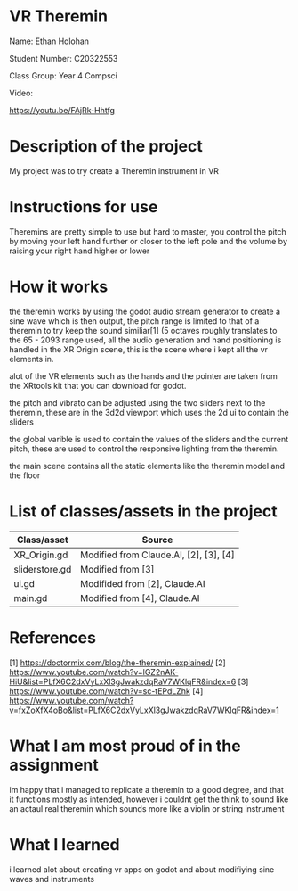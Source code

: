 # VR Theremin

Name: Ethan Holohan

Student Number: C20322553

Class Group: Year 4 Compsci

Video:

https://youtu.be/FAjRk-Hhtfg

# Description of the project

My project was to try create a Theremin instrument in VR

# Instructions for use

Theremins are pretty simple to use but hard to master, you control the pitch by moving your left hand further or closer to the left pole and the volume by raising your right hand higher or lower

# How it works

the theremin works by using the godot audio stream generator to create a sine wave which is then output, the pitch range is limited to that of a theremin to try keep the sound similiar[1] (5 octaves roughly translates to the 65 - 2093 range used, all the audio generation and hand positioning is handled in the XR Origin scene, this is the scene where i kept all the vr elements in.

alot of the VR elements such as the hands and the pointer are taken from the XRtools kit that you can download for godot.

the pitch and vibrato can be adjusted using the two sliders next to the theremin, these are in the 3d2d viewport which uses the 2d ui to contain the sliders

the global varible is used to contain the values of the sliders and the current pitch, these are used to control the responsive lighting from the theremin.

the main scene contains all the static elements like the theremin model and the floor


# List of classes/assets in the project

| Class/asset | Source |
|-----------|-----------|
| XR_Origin.gd | Modified from Claude.AI, [2], [3], [4]|
| sliderstore.gd | Modified from [3] |
| ui.gd | Modifided from [2], Claude.AI |
| main.gd | Modified from [4], Claude.AI |

# References
[1] https://doctormix.com/blog/the-theremin-explained/
[2] https://www.youtube.com/watch?v=lGZ2nAK-HiU&list=PLfX6C2dxVyLxXl3gJwakzdqRaV7WKlqFR&index=6
[3] https://www.youtube.com/watch?v=sc-tEPdLZhk
[4] https://www.youtube.com/watch?v=fxZoXfX4oBo&list=PLfX6C2dxVyLxXl3gJwakzdqRaV7WKlqFR&index=1


# What I am most proud of in the assignment

im happy that i managed to replicate a theremin to a good degree, and that it functions mostly as intended, however i couldnt get the think to sound like an actaul real theremin which sounds more like a violin or string instrument 

# What I learned

i learned alot about creating vr apps on godot and about modifiying sine waves and instruments 




